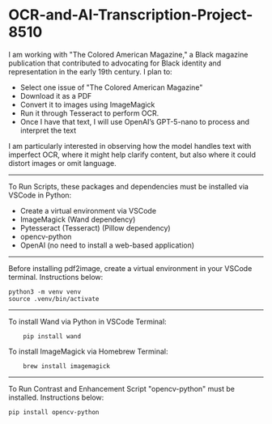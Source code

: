 # OCR-and-AI-Transcription-Project-8510

I am working with "The Colored American Magazine," a Black magazine publication that contributed to advocating for Black identity and representation in the early 19th century. I plan to: 


- Select one issue of "The Colored American Magazine" 
- Download it as a PDF 
- Convert it to images using ImageMagick
- Run it through Tesseract to perform OCR. 
- Once I have that text, I will use OpenAI’s GPT-5-nano to process and interpret the text 

I am particularly interested in observing how the model handles text with imperfect OCR, where it might help clarify content, but also where it could distort images or omit language.

_________________________________________________________________________________________________________________________________________________________________________________________
To Run Scripts, these packages and dependencies must be installed via VSCode in Python:

- Create a virtual environment via VSCode
- ImageMagick (Wand dependency)
- Pytesseract (Tesseract) (Pillow dependency)
- opencv-python
- OpenAI (no need to install a web-based application)

_________________________________________________________________________________________________________________________________________________________________________________________
Before installing pdf2image, create a virtual environment in your VSCode terminal. Instructions below:
   
    python3 -m venv venv
    source .venv/bin/activate

_________________________________________________________________________________________________________________________________________________________________________________________

To install Wand via Python in VSCode Terminal:

		pip install wand



To install ImageMagick via Homebrew Terminal:

		brew install imagemagick
		
_________________________________________________________________________________________________________________________________________________________________________________________

To Run Contrast and Enhancement Script "opencv-python" must be installed. Instructions below:

	pip install opencv-python




